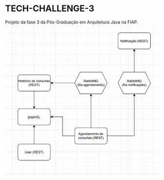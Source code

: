 # TECH-CHALLENGE-3
Projeto da fase 3 da Pós-Graduação em Arquitetura Java na FIAP.
![Arquitetura.PNG](Arquitetura.PNG)